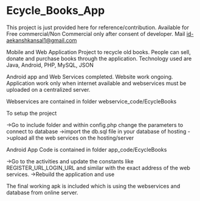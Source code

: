 # Ecycle_Books_App

This project is just provided here for reference/contribution. Available for Free commercial/Non Commercial only after consent of developer. Mail id-aekanshkansal1@gmail.com

Mobile and Web Application Project to recycle old books. People can sell, donate and purchase books through the application.
Technology used are Java, Android, PHP, MySQL, JSON

Android app and Web Services completed. Website work ongoing.
Application work only when internet available and webservices must be uploaded on a centralized server.

Webservices are contained in folder webservice_code/EcycleBooks

To setup the project

->Go to include folder and within config.php change the parameters to connect to database
->import the db.sql file in your database of hosting
->upload all the web services on the hosting/server

Android App Code is contained in folder app_code/EcycleBooks

->Go to the activities and update the constants like REGISTER_URL,LOGIN_URL and similar with the exact address of the web services.
->Rebuild the application and use

The final working apk is included which is using the webservices and database from online server.
